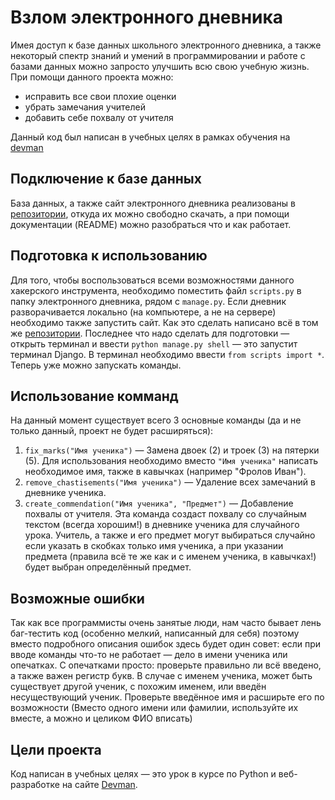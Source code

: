 # Взлом электронного дневника

Имея доступ к базе данных школьного электронного дневника, а также некоторый спектр знаний и умений в программировании и работе с базами данных можно запросто улучшить всю свою учебную жизнь. При помощи данного проекта можно:
- исправить все свои плохие оценки
- убрать замечания учителей 
- добавить себе похвалу от учителя

Данный код был написан в учебных целях в рамках обучения на [devman](dvmn.org])

## Подключение к базе данных

База данных, а также сайт электронного дневника реализованы в [репозитории](https://github.com/devmanorg/e-diary/tree/master), откуда их можно свободно скачать, а при помощи документации (README) можно разобраться что и как работает.

## Подготовка к использованию 

Для того, чтобы воспользоваться всеми возможностями данного хакерского инструмента, необходимо поместить файл `scripts.py` в папку электронного дневника, рядом с `manage.py`.
Если дневник разворачивается локально (на компьютере, а не на сервере) необходимо также запустить сайт. Как это сделать написано всё в том же [репозитории](https://github.com/devmanorg/e-diary/tree/master).
Последнее что надо сделать для подготовки — открыть терминал и ввести `python manage.py shell` — это запустит терминал Django. В терминал необходимо ввести `from scripts import *`. Теперь уже можно запускать команды.

## Использование комманд

На данный момент существует всего 3 основные команды (да и не только данный, проект не будет расширяться):

1. `fix_marks("Имя ученика")` — Замена двоек (2) и троек (3) на пятерки (5). Для использования необходимо вместо `"Имя ученика"` написать необходимое имя, также в кавычках (например "Фролов Иван").
2. `remove_chastisements("Имя ученика")` — Удаление всех замечаний в дневнике ученика.
3. `create_commendation("Имя ученика", "Предмет")` — Добавление похвалы от учителя. Эта команда создаст похвалу со случайным текстом (всегда хорошим!) в дневнике ученика для случайного урока. Учитель, а также и его предмет могут выбираться случайно если указать в скобках только имя ученика, а при указании предмета (правила всё те же как и с именем ученика, в кавычках!) будет выбран определённый предмет.

## Возможные ошибки

Так как все программисты очень занятые люди, нам часто бывает лень баг-тестить код (особенно мелкий, написанный для себя) поэтому вместо подробного описания ошибок здесь будет один совет: если при вводе команды что-то не работает — дело в имени ученика или опечатках. С опечатками просто: проверьте правильно ли всё введено, а также важен регистр букв. В случае с именем ученика, может быть существует другой ученик, с похожим именем, или введён несуществующий ученик. Проверьте введённое имя и расширьте его по возможности (Вместо одного имени или фамилии, используйте их вместе, а можно и целиком ФИО вписать)

## Цели проекта

Код написан в учебных целях — это урок в курсе по Python и веб-разработке на сайте [Devman](https://dvmn.org).
